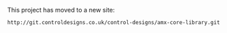 This project has moved to a new site:

    http://git.controldesigns.co.uk/control-designs/amx-core-library.git

